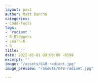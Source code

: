 ```yaml
---
layout: post
author: Matt Dancho
categories:
- Code-Tools
tags:
- 'radiant '
- R-Bloggers
- Learn-R
- R
title: ''
date: 2022-02-01 09:00:00 -0500
excerpt: ''
image: "/assets/048-radiant.jpg"
image_preview: "/assets/048-radiant.jpg"

---
```

